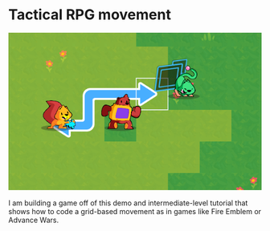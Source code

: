 # Tactical RPG movement

![](images/trpg-screenshot.png)

I am building a game off of this demo and intermediate-level tutorial that shows how to code a grid-based movement as in games like Fire Emblem or Advance Wars.
